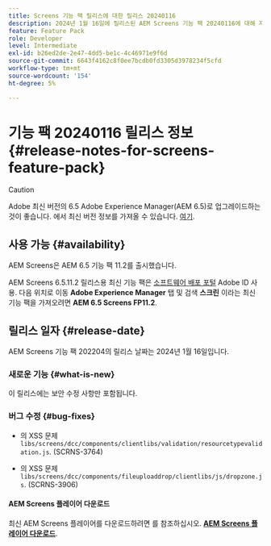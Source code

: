 ```yaml
---
title: Screens 기능 팩 릴리스에 대한 릴리스 20240116
description: 2024년 1월 16일에 릴리스된 AEM Screens 기능 팩 20240116에 대해 자세히 알아보십시오.
feature: Feature Pack
role: Developer
level: Intermediate
exl-id: b26ed2de-2e47-4dd5-be1c-4c46971e9f6d
source-git-commit: 6643f4162c8f0ee7bcdb0fd3305d3978234f5cfd
workflow-type: tm+mt
source-wordcount: '154'
ht-degree: 5%

---
```


# 기능 팩 20240116 릴리스 정보 {#release-notes-for-screens-feature-pack}

>[!CAUTION]
>Adobe 최신 버전의 6.5 Adobe Experience Manager(AEM 6.5)로 업그레이드하는 것이 좋습니다. 에서 최신 버전 정보를 가져올 수 있습니다. [여기](https://experienceleague.adobe.com/ko/docs/experience-manager-65/content/release-notes/release-notes).

## 사용 가능 {#availability}

AEM Screens은 AEM 6.5 기능 팩 11.2를 출시했습니다.

AEM Screens 6.5.11.2 릴리스용 최신 기능 팩은 [소프트웨어 배포 포털](https://experience.adobe.com/#/downloads/content/software-distribution/en/aem.html) Adobe ID 사용. 다음 위치로 이동 **Adobe Experience Manager** 탭 및 검색 **스크린** 이라는 최신 기능 팩을 가져오려면 **AEM 6.5 Screens FP11.2**.

## 릴리스 일자 {#release-date}

AEM Screens 기능 팩 202204의 릴리스 날짜는 2024년 1월 16일입니다.

### 새로운 기능 {#what-is-new}

이 릴리스에는 보안 수정 사항만 포함됩니다.

### 버그 수정 {#bug-fixes}

* 의 XSS 문제 `libs/screens/dcc/components/clientlibs/validation/resourcetypevalidation.js`. (SCRNS-3764)

* 의 XSS 문제 `libs/screens/dcc/components/fileuploaddrop/clientlibs/js/dropzone.js`. (SCRNS-3906)

#### AEM Screens 플레이어 다운로드

최신 AEM Screens 플레이어를 다운로드하려면 를 참조하십시오. **[AEM Screens 플레이어 다운로드](https://download.macromedia.com/screens/index.html)**.
